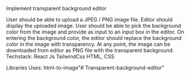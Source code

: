 Implement transparent background editor

User should be able to upload a JPEG / PNG image file.
Editor should display the uploaded image.
User should be able to pick the background color from the image and provide as input to an input box in the editor.
On entering the background color, the editor should replace the background color in the image with transparency.
At any point, the image can be downloaded from editor as PNG file with the transparent background.
Techstack: React Js TailwindCss HTML, CSS

Libraries Uses: html-to-image"# Transparent-background-editor" 
